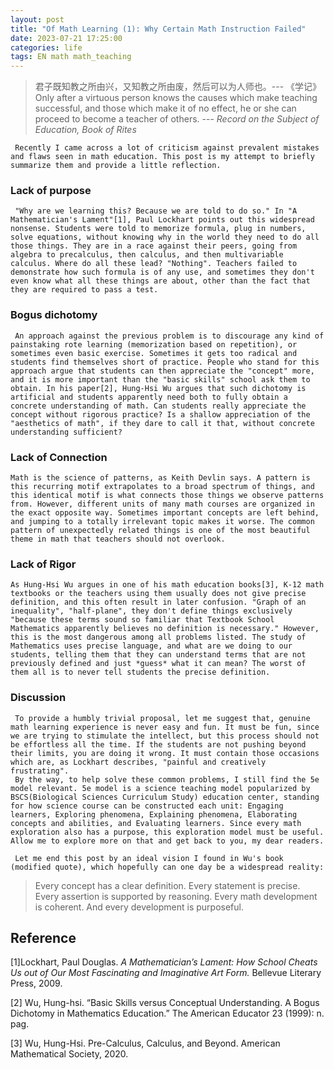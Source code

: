 ```yaml
---
layout: post
title: "Of Math Learning (1): Why Certain Math Instruction Failed"
date: 2023-07-21 17:25:00
categories: life
tags: EN math math_teaching
---
```



>君子既知教之所由兴，又知教之所由废，然后可以为人师也。--- 《学记》
>Only after a virtuous person knows the causes which make teaching successful, and those which make it of no effect, he or she can proceed to become a teacher of others. --- *Record on the Subject of Education, Book of Rites*
​

     Recently I came across a lot of criticism against prevalent mistakes and flaws seen in math education. This post is my attempt to briefly summarize them and provide a little reflection.


### Lack of purpose

     "Why are we learning this? Because we are told to do so." In "A Mathematician's Lament"[1], Paul Lockhart points out this widespread nonsense. Students were told to memorize formula, plug in numbers, solve equations, without knowing why in the world they need to do all those things. They are in a race against their peers, going from algebra to precalculus, then calculus, and then multivariable calculus. Where do all these lead? "Nothing". Teachers failed to demonstrate how such formula is of any use, and sometimes they don't even know what all these things are about, other than the fact that they are required to pass a test.


### Bogus dichotomy

     An approach against the previous problem is to discourage any kind of painstaking rote learning (memorization based on repetition), or sometimes even basic exercise. Sometimes it gets too radical and students find themselves short of practice. People who stand for this approach argue that students can then appreciate the "concept" more, and it is more important than the "basic skills" school ask them to obtain. In his paper[2], Hung-Hsi Wu argues that such dichotomy is artificial and students apparently need both to fully obtain a concrete understanding of math. Can students really appreciate the concept without rigorous practice? Is a shallow appreciation of the "aesthetics of math", if they dare to call it that, without concrete understanding sufficient?


### Lack of Connection

    Math is the science of patterns, as Keith Devlin says. A pattern is this recurring motif extrapolates to a broad spectrum of things, and this identical motif is what connects those things we observe patterns from. However, different units of many math courses are organized in the exact opposite way. Sometimes important concepts are left behind, and jumping to a totally irrelevant topic makes it worse. The common pattern of unexpectedly related things is one of the most beautiful theme in math that teachers should not overlook.


### Lack of Rigor

    As Hung-Hsi Wu argues in one of his math education books[3], K-12 math textbooks or the teachers using them usually does not give precise definition, and this often result in later confusion. "Graph of an inequality", "half-plane", they don't define things exclusively "because these terms sound so familiar that Textbook School Mathematics apparently believes no definition is necessary." However, this is the most dangerous among all problems listed. The study of Mathematics uses precise language, and what are we doing to our students, telling them that they can understand terms that are not previously defined and just *guess* what it can mean? The worst of them all is to never tell students the precise definition.



### Discussion

     To provide a humbly trivial proposal, let me suggest that, genuine math learning experience is never easy and fun. It must be fun, since we are trying to stimulate the intellect, but this process should not be effortless all the time. If the students are not pushing beyond their limits, you are doing it wrong. It must contain those occasions which are, as Lockhart describes, "painful and creatively frustrating".
     By the way, to help solve these common problems, I still find the 5e model relevant. 5e model is a science teaching model popularized by BSCS(Biological Sciences Curriculum Study) education center, standing for how science course can be constructed each unit: Engaging learners, Exploring phenomena, Explaining phenomena, Elaborating concepts and abilities, and Evaluating learners. Since every math exploration also has a purpose, this exploration model must be useful. Allow me to explore more on that and get back to you, my dear readers.

     Let me end this post by an ideal vision I found in Wu's book (modified quote), which hopefully can one day be a widespread reality:

>Every concept has a clear definition.
>Every statement is precise.  
>Every assertion is supported by reasoning.
>Every math development is coherent.
>And every development is purposeful.




## Reference

[1]Lockhart, Paul Douglas. *A Mathematician’s Lament: How School Cheats Us out of Our Most Fascinating and Imaginative Art Form.* Bellevue Literary Press, 2009.

[2] Wu, Hung-hsi. “Basic Skills versus Conceptual Understanding. A Bogus Dichotomy in Mathematics Education.” The American Educator 23 (1999): n. pag.

[3] Wu, Hung-Hsi. Pre-Calculus, Calculus, and Beyond. American Mathematical Society, 2020.
